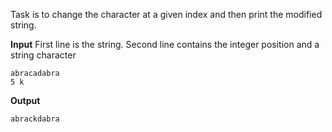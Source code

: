 Task is to change the character at a given index and then print the modified string.

**Input**
First line is the string.
Second line contains the integer position and a string character
```
abracadabra
5 k
```
**Output** 
```
abrackdabra
```
